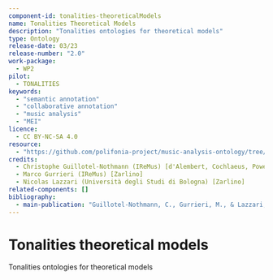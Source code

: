 ```yaml
---
component-id: tonalities-theoreticalModels
name: Tonalities Theoretical Models
description: "Tonalities ontologies for theoretical models"
type: Ontology
release-date: 03/23
release-number: "2.0"
work-package:
  - WP2
pilot:
  - TONALITIES
keywords:
  - "semantic annotation"
  - "collaborative annotation"
  - "music analysis"
  - "MEI"
licence:
  - CC BY-NC-SA 4.0
resource:
  - "https://github.com/polifonia-project/music-analysis-ontology/tree/main/theoreticalModels"
credits:
  - Christophe Guillotel-Nothmann (IReMus) [d'Alembert, Cochlaeus, Powers, Praetorius, Zarlino] 
  - Marco Gurrieri (IReMus) [Zarlino]
  - Nicolas Lazzari (Università degli Studi di Bologna) [Zarlino]
related-components: []
bibliography:
  - main-publication: "Guillotel-Nothmann, C., Gurrieri, M., & Lazzari, N. (2024). Tonalities ontologies for theoretical models. Zenodo. https://doi.org/10.5281/zenodo.10940238"
---
```


# Tonalities theoretical models

Tonalities ontologies for theoretical models
